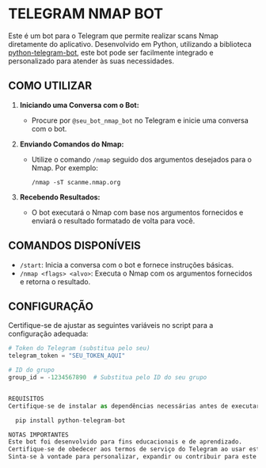 # TELEGRAM NMAP BOT

Este é um bot para o Telegram que permite realizar scans Nmap diretamente do aplicativo. Desenvolvido em Python, utilizando a biblioteca [python-telegram-bot](https://python-telegram-bot.readthedocs.io/), este bot pode ser facilmente integrado e personalizado para atender às suas necessidades.

## COMO UTILIZAR

1. **Iniciando uma Conversa com o Bot:**
   - Procure por `@seu_bot_nmap_bot` no Telegram e inicie uma conversa com o bot.

2. **Enviando Comandos do Nmap:**
   - Utilize o comando `/nmap` seguido dos argumentos desejados para o Nmap. Por exemplo:
     ```plaintext
     /nmap -sT scanme.nmap.org
     ```

3. **Recebendo Resultados:**
   - O bot executará o Nmap com base nos argumentos fornecidos e enviará o resultado formatado de volta para você.

## COMANDOS DISPONÍVEIS

- `/start`: Inicia a conversa com o bot e fornece instruções básicas.
- `/nmap <flags> <alvo>`: Executa o Nmap com os argumentos fornecidos e retorna o resultado.

## CONFIGURAÇÃO

Certifique-se de ajustar as seguintes variáveis no script para a configuração adequada:

```python
# Token do Telegram (substitua pelo seu)
telegram_token = "SEU_TOKEN_AQUI"

# ID do grupo
group_id = -1234567890  # Substitua pelo ID do seu grupo


REQUISITOS
Certifique-se de instalar as dependências necessárias antes de executar o bot. Você pode instalá-las utilizando o seguinte comando:

  pip install python-telegram-bot

NOTAS IMPORTANTES
Este bot foi desenvolvido para fins educacionais e de aprendizado.
Certifique-se de obedecer aos termos de serviço do Telegram ao usar este bot.
Sinta-se à vontade para personalizar, expandir ou contribuir para este projeto!
